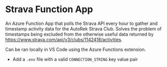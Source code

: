 # Strava Function App

An Azure Function App that polls the Strava API every hour to gather and timestamp activity data for the AutoRek Strava Club. Solves the problem of timestamps being excluded from the otherwise useful data returned by https://www.strava.com/api/v3/clubs/1142418/activities.

Can be ran locally in VS Code using the Azure Functions extension.

- Add a `.env` file with a valid `CONNECTION_STRING` key value pair
